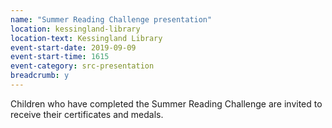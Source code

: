 ```yaml
---
name: "Summer Reading Challenge presentation"
location: kessingland-library
location-text: Kessingland Library
event-start-date: 2019-09-09
event-start-time: 1615
event-category: src-presentation
breadcrumb: y
---
```


Children who have completed the Summer Reading Challenge are invited to receive their certificates and medals.
